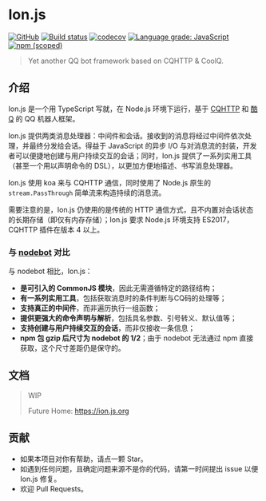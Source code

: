 # Ion.js
[![GitHub](https://img.shields.io/github/license/ionjs-dev/ionjs.svg)](https://github.com/ionjs-dev/ionjs/blob/master/LICENSE)
[![Build status](https://ci.appveyor.com/api/projects/status/hngl103v209a313f?svg=true)](https://ci.appveyor.com/project/trustgit/ionjs)
[![codecov](https://codecov.io/gh/ionjs-dev/ionjs/branch/master/graph/badge.svg)](https://codecov.io/gh/ionjs-dev/ionjs)
[![Language grade: JavaScript](https://img.shields.io/lgtm/grade/javascript/g/ionjs-dev/ionjs.svg)](https://lgtm.com/projects/g/ionjs-dev/ionjs/context:javascript)
[![npm (scoped)](https://img.shields.io/npm/v/ionjs.svg)](https://npmjs.org/package/ionjs)

> Yet another QQ bot framework based on CQHTTP &amp; CoolQ.

## 介绍
Ion.js 是一个用 TypeScript 写就，在 Node.js 环境下运行，基于 [CQHTTP](https://github.com/richardchien/coolq-http-api) 和 [酷Q](https://cqp.cc) 的 QQ 机器人框架。

Ion.js 提供两类消息处理器：中间件和会话。接收到的消息将经过中间件依次处理，并最终分发给会话。得益于 JavaScript 的异步 I/O 与对消息流的封装，开发者可以便捷地创建与用户持续交互的会话；同时，Ion.js 提供了一系列实用工具（甚至一个用以声明命令的 DSL），以更加方便地描述、书写消息处理器。

Ion.js 使用 koa 来与 CQHTTP 通信，同时使用了 Node.js 原生的 `stream.PassThrough` 简单流来构造持续的消息流。

需要注意的是，Ion.js 仍使用的是传统的 HTTP 通信方式，且不内置对会话状态的长期存储（即仅有内存存储）；Ion.js 要求 Node.js 环境支持 ES2017，CQHTTP 插件在版本 4 以上。

### 与 [nodebot](https://github.com/trustgit/nodebot) 对比
与 nodebot 相比，Ion.js：
- **是可引入的 CommonJS 模块**，因此无需遵循特定的路径结构；
- **有一系列实用工具**，包括获取消息时的条件判断与CQ码的处理等；
- **支持真正的中间件**，而非遍历执行一组函数；
- **提供更强大的命令声明与解析**，包括具名参数、引号转义、默认值等；
- **支持创建与用户持续交互的会话**，而非仅接收一条信息；
- **npm 包 gzip 后尺寸为 nodebot 的 1/2**；由于 nodebot 无法通过 npm 直接获取，这个尺寸差距仍是保守的。

## 文档
> WIP
>
> Future Home: https://ion.js.org

## 贡献
- 如果本项目对你有帮助，请点一颗 Star。
- 如遇到任何问题，且确定问题来源不是你的代码，请第一时间提出 issue 以便 Ion.js 修复。
- 欢迎 Pull Requests。